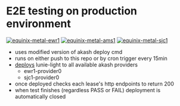 # E2E testing on production environment

[![equinix-metal-ewr1](https://github.com/ovrclk/e2e-production/actions/workflows/equinix-metal-ewr1.yaml/badge.svg)](https://github.com/ovrclk/e2e-production/actions/workflows/equinix-metal-ewr1.yaml)
[![equinix-metal-ams1](https://github.com/ovrclk/e2e-production/actions/workflows/equinix-metal-ams1.yaml/badge.svg)](https://github.com/ovrclk/e2e-production/actions/workflows/equinix-metal-ams1.yaml)
[![equinix-metal-sjc1](https://github.com/ovrclk/e2e-production/actions/workflows/equinix-metal-sjc1.yaml/badge.svg)](https://github.com/ovrclk/e2e-production/actions/workflows/equinix-metal-sjc1.yaml)

- uses modified version of akash deploy cmd
- runs on either push to this repo or by cron trigger every 15min
- [deploys](manifests/deployment.yaml) lunie-light to all available akash providers
    - ewr1-provider0
    - sjc1-provider0
- once deployed checks each lease's http endpoints to return 200
- when test finishes (regardless PASS or FAIL) deployment is automatically closed
